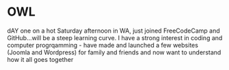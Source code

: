 # OWL
dAY one on a hot Saturday afternoon in WA, just joined FreeCodeCamp and GitHub...will be a steep learning curve.
I have a strong interest in coding and computer progrqamming - have made and launched a few websites (Joomla and Wordpress) for family and friends and now want to understand how it all goes together
